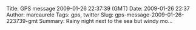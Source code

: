 Title: GPS message 2009-01-26 22:37:39 (GMT)
Date: 2009-01-26 22:37
Author: marcaurele
Tags: gps, twitter
Slug: gps-message-2009-01-26-223739-gmt
Summary: Rainy night next to the sea but windy mo...

<div id="gmap_20090126_143739" class="gmap"></div><script type="text/javascript">var gmap_20090126_143739={latitude:-41.7795,longitude:171.458,date:"2009-01-26 22:37:39 GMT",message:"Rainy night next to the sea but windy morning, so I started my day with a mega wavy kite session. It's a surf spot."};</script><script type="text/javascript" src="http://maps.google.com/maps?file=api&v=2&key=ABQIAAAAQAIOvERX26PIpIrh8sl_gRTtWEQBmOtJcMt1yzdnv7RWxqz1XxS_KYfmkM8Ye2Ypnzn4_F4H1HTKLQ"></script><script type="text/javascript" src="/theme/js/syl_googlemaps.js"></script>
